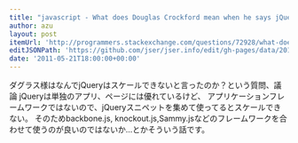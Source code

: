 ```yaml
---
title: "javascript - What does Douglas Crockford mean when he says jQuery doesn't scale? - Programmers - Stack Exchange"
author: azu
layout: post
itemUrl: 'http://programmers.stackexchange.com/questions/72928/what-does-douglas-crockford-mean-when-he-says-jquery-doesnt-scale'
editJSONPath: 'https://github.com/jser/jser.info/edit/gh-pages/data/2011/05/index.json'
date: '2011-05-21T18:00:00+00:00'
---
```

ダグラス様はなんでjQueryはスケールできないと言ったのか？という質問、議論
jQueryは単独のアプリ、ページには優れているけど、
アプリケーションフレームワークではないので、jQueryスニペットを集めて使ってるとスケールできない。
そのためbackbone.js, knockout.js,Sammy.jsなどのフレームワークを合わせて使うのが良いのではないか...とかそういう話です。
